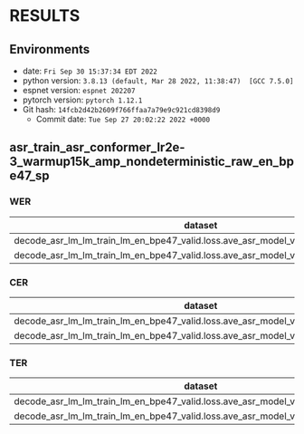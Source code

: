 <!-- Generated by scripts/utils/show_asr_result.sh -->
# RESULTS
## Environments
- date: `Fri Sep 30 15:37:34 EDT 2022`
- python version: `3.8.13 (default, Mar 28 2022, 11:38:47)  [GCC 7.5.0]`
- espnet version: `espnet 202207`
- pytorch version: `pytorch 1.12.1`
- Git hash: `14fcb2d42b2609f766ffaa7a79e9c921cd8398d9`
  - Commit date: `Tue Sep 27 20:02:22 2022 +0000`

## asr_train_asr_conformer_lr2e-3_warmup15k_amp_nondeterministic_raw_en_bpe47_sp
### WER

|dataset|Snt|Wrd|Corr|Sub|Del|Ins|Err|S.Err|
|---|---|---|---|---|---|---|---|---|
|decode_asr_lm_lm_train_lm_en_bpe47_valid.loss.ave_asr_model_valid.acc.ave/test|2138|50994|95.5|3.7|0.9|0.8|5.3|57.8|
|decode_asr_lm_lm_train_lm_en_bpe47_valid.loss.ave_asr_model_valid.acc.ave/train_dev|100|2569|96.5|3.0|0.6|0.8|4.4|56.0|

### CER

|dataset|Snt|Wrd|Corr|Sub|Del|Ins|Err|S.Err|
|---|---|---|---|---|---|---|---|---|
|decode_asr_lm_lm_train_lm_en_bpe47_valid.loss.ave_asr_model_valid.acc.ave/test|2138|304602|98.7|0.6|0.7|0.6|1.8|57.8|
|decode_asr_lm_lm_train_lm_en_bpe47_valid.loss.ave_asr_model_valid.acc.ave/train_dev|100|15444|99.1|0.4|0.5|0.6|1.5|56.0|

### TER

|dataset|Snt|Wrd|Corr|Sub|Del|Ins|Err|S.Err|
|---|---|---|---|---|---|---|---|---|
|decode_asr_lm_lm_train_lm_en_bpe47_valid.loss.ave_asr_model_valid.acc.ave/test|2138|306740|98.7|0.6|0.7|0.6|1.8|57.8|
|decode_asr_lm_lm_train_lm_en_bpe47_valid.loss.ave_asr_model_valid.acc.ave/train_dev|100|15544|99.1|0.4|0.5|0.6|1.4|56.0|

